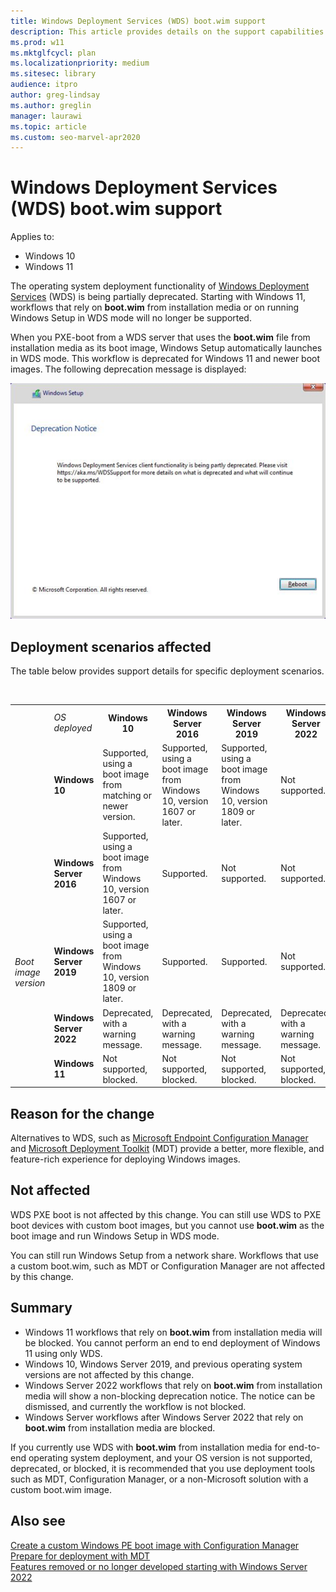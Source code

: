 ```yaml
---
title: Windows Deployment Services (WDS) boot.wim support
description: This article provides details on the support capabilities of WDS for end to end operating system deployment.
ms.prod: w11
ms.mktglfcycl: plan
ms.localizationpriority: medium
ms.sitesec: library
audience: itpro
author: greg-lindsay
ms.author: greglin
manager: laurawi
ms.topic: article
ms.custom: seo-marvel-apr2020
---
```


# Windows Deployment Services (WDS) boot.wim support

Applies to: 
- Windows 10 
- Windows 11

The operating system deployment functionality of [Windows Deployment Services](/previous-versions/windows/it-pro/windows-server-2012-r2-and-2012/hh831764(v=ws.11)) (WDS) is being partially deprecated. Starting with Windows 11, workflows that rely on **boot.wim** from installation media or on running Windows Setup in WDS mode will no longer be supported.

When you PXE-boot from a WDS server that uses the **boot.wim** file from installation media as its boot image, Windows Setup automatically launches in WDS mode. This workflow is deprecated for Windows 11 and newer boot images. The following deprecation message is displayed:

  ![WDS deprecation notice](images/wds-deprecation.png)

## Deployment scenarios affected

The table below provides support details for specific deployment scenarios.

<br>
<table cellpadding="1">
    <tr>
        <td>&nbsp;&nbsp;&nbsp;&nbsp;&nbsp;&nbsp;</td>
        <td><i>OS deployed</i></td>
        <th>Windows 10</th>
        <th>Windows Server 2016</th>
        <th>Windows Server 2019</th>
        <th>Windows Server 2022</th>
        <th>Windows 11</th>
    </tr>
    <tr>
        <td rowspan="6" valign="middle"><i>
    <br>&nbsp;<br>&nbsp;<br>&nbsp;<br>&nbsp;<br>&nbsp;<br>&nbsp;<br>&nbsp;<br>&nbsp;<br>&nbsp;<br>&nbsp;<br>Boot image version</i></td>
    </tr>
    <tr>
        <td><b>Windows 10</b></td>
        <td>Supported, using a boot image from matching or newer version.</td>
        <td>Supported, using a boot image from Windows 10, version 1607 or later.</td>
        <td>Supported, using a boot image from Windows 10, version 1809 or later.</td>
        <td>Not supported.</td>
        <td>Not supported.</td>
    </tr>
    <tr>
        <td><b>Windows Server 2016</b></td>
        <td>Supported, using a boot image from Windows 10, version 1607 or later.</td>
        <td>Supported.</td>
        <td>Not supported.</td>
        <td>Not supported.</td>
        <td>Not supported.</td>
    </tr>
    <tr>
        <td><b>Windows Server 2019</b></td>
        <td>Supported, using a boot image from Windows 10, version 1809 or later.</td>
        <td>Supported.</td>
        <td>Supported.</td>
        <td>Not supported.</td>
        <td>Not supported.</td>
    </tr>
    <tr>
        <td><b>Windows Server 2022</b></td>
        <td>Deprecated, with a warning message.</td>
        <td>Deprecated, with a warning message.</td>
        <td>Deprecated, with a warning message.</td>
        <td>Deprecated, with a warning message.</td>
        <td>Not supported.</td>
    </tr>
    <tr>
        <td><b>Windows 11</b></td>
        <td>Not supported, blocked.</td>
        <td>Not supported, blocked.</td>
        <td>Not supported, blocked.</td>
        <td>Not supported, blocked.</td>
        <td>Not supported, blocked.</td>
    </tr>
   </table>

## Reason for the change

Alternatives to WDS, such as [Microsoft Endpoint Configuration Manager](/mem/configmgr/) and [Microsoft Deployment Toolkit](/mem/configmgr/mdt/) (MDT) provide a better, more flexible, and feature-rich experience for deploying Windows images. 

## Not affected

WDS PXE boot is not affected by this change. You can still use WDS to PXE boot devices with custom boot images, but you cannot use **boot.wim** as the boot image and run Windows Setup in WDS mode.

You can still run Windows Setup from a network share. Workflows that use a custom boot.wim, such as MDT or Configuration Manager are not affected by this change.

## Summary

- Windows 11 workflows that rely on **boot.wim** from installation media will be blocked. You cannot perform an end to end deployment of Windows 11 using only WDS.
- Windows 10, Windows Server 2019, and previous operating system versions are not affected by this change.
- Windows Server 2022 workflows that rely on **boot.wim** from installation media will show a non-blocking deprecation notice. The notice can be dismissed, and currently the workflow is not blocked.
- Windows Server workflows after Windows Server 2022 that rely on **boot.wim** from installation media are blocked.

If you currently use WDS with **boot.wim** from installation media for end-to-end operating system deployment, and your OS version is not supported, deprecated, or blocked, it is recommended that you use deployment tools such as MDT, Configuration Manager, or a non-Microsoft solution with a custom boot.wim image. 

## Also see

[Create a custom Windows PE boot image with Configuration Manager](deploy-windows-cm/create-a-custom-windows-pe-boot-image-with-configuration-manager.md)<br>
[Prepare for deployment with MDT](deploy-windows-mdt/prepare-for-windows-deployment-with-mdt.md)<br>
[Features removed or no longer developed starting with Windows Server 2022](/windows-server/get-started/removed-deprecated-features-windows-server-2022)